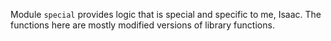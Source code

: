 Module `special` provides logic that is special and specific to me, Isaac.
The functions here are mostly modified versions of library functions.
